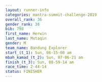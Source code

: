 ```yaml
---
layout: runner-info 
categories: mantra-summit-challenge-2019 
overall_rank: 36
gender_rank: 30
bib: 798
first_name: Herwin
last_name: Mutaqin
gender: M
team_name: Bandung Explorer
start_(t_1): Sun, 06-15-00 am
mbah_kamad_(t_2): Sun, 07-06-21 am
finish_(t_3): Sun, 08-59-14 am
race_time: 2-44-14
status: FINISHER
---
```


